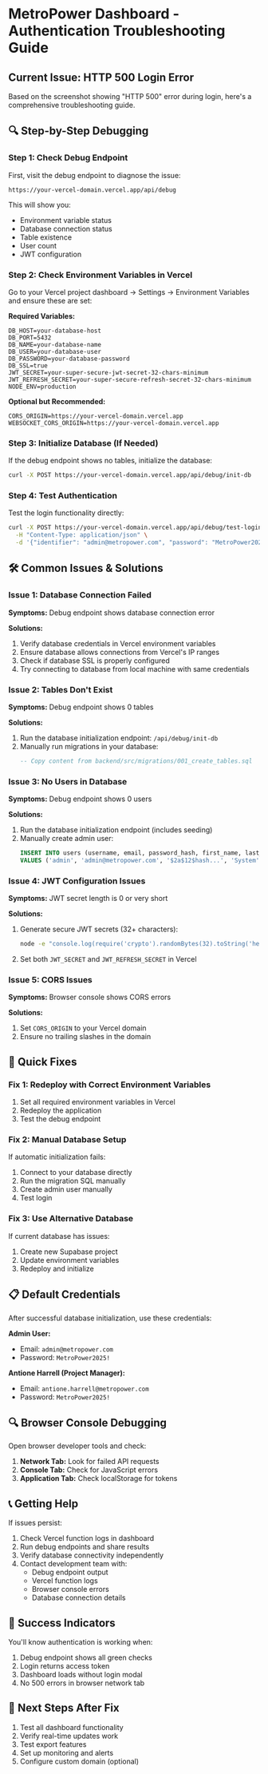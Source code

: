 # MetroPower Dashboard - Authentication Troubleshooting Guide

## Current Issue: HTTP 500 Login Error

Based on the screenshot showing "HTTP 500" error during login, here's a comprehensive troubleshooting guide.

## 🔍 Step-by-Step Debugging

### Step 1: Check Debug Endpoint

First, visit the debug endpoint to diagnose the issue:

```
https://your-vercel-domain.vercel.app/api/debug
```

This will show you:
- Environment variable status
- Database connection status
- Table existence
- User count
- JWT configuration

### Step 2: Check Environment Variables in Vercel

Go to your Vercel project dashboard → Settings → Environment Variables and ensure these are set:

**Required Variables:**
```
DB_HOST=your-database-host
DB_PORT=5432
DB_NAME=your-database-name
DB_USER=your-database-user
DB_PASSWORD=your-database-password
DB_SSL=true
JWT_SECRET=your-super-secure-jwt-secret-32-chars-minimum
JWT_REFRESH_SECRET=your-super-secure-refresh-secret-32-chars-minimum
NODE_ENV=production
```

**Optional but Recommended:**
```
CORS_ORIGIN=https://your-vercel-domain.vercel.app
WEBSOCKET_CORS_ORIGIN=https://your-vercel-domain.vercel.app
```

### Step 3: Initialize Database (If Needed)

If the debug endpoint shows no tables, initialize the database:

```bash
curl -X POST https://your-vercel-domain.vercel.app/api/debug/init-db
```

### Step 4: Test Authentication

Test the login functionality directly:

```bash
curl -X POST https://your-vercel-domain.vercel.app/api/debug/test-login \
  -H "Content-Type: application/json" \
  -d '{"identifier": "admin@metropower.com", "password": "MetroPower2025!"}'
```

## 🛠️ Common Issues & Solutions

### Issue 1: Database Connection Failed

**Symptoms:** Debug endpoint shows database connection error

**Solutions:**
1. Verify database credentials in Vercel environment variables
2. Ensure database allows connections from Vercel's IP ranges
3. Check if database SSL is properly configured
4. Try connecting to database from local machine with same credentials

### Issue 2: Tables Don't Exist

**Symptoms:** Debug endpoint shows 0 tables

**Solutions:**
1. Run the database initialization endpoint: `/api/debug/init-db`
2. Manually run migrations in your database:
   ```sql
   -- Copy content from backend/src/migrations/001_create_tables.sql
   ```

### Issue 3: No Users in Database

**Symptoms:** Debug endpoint shows 0 users

**Solutions:**
1. Run the database initialization endpoint (includes seeding)
2. Manually create admin user:
   ```sql
   INSERT INTO users (username, email, password_hash, first_name, last_name, role)
   VALUES ('admin', 'admin@metropower.com', '$2a$12$hash...', 'System', 'Administrator', 'Admin');
   ```

### Issue 4: JWT Configuration Issues

**Symptoms:** JWT secret length is 0 or very short

**Solutions:**
1. Generate secure JWT secrets (32+ characters):
   ```bash
   node -e "console.log(require('crypto').randomBytes(32).toString('hex'))"
   ```
2. Set both `JWT_SECRET` and `JWT_REFRESH_SECRET` in Vercel

### Issue 5: CORS Issues

**Symptoms:** Browser console shows CORS errors

**Solutions:**
1. Set `CORS_ORIGIN` to your Vercel domain
2. Ensure no trailing slashes in the domain

## 🔧 Quick Fixes

### Fix 1: Redeploy with Correct Environment Variables

1. Set all required environment variables in Vercel
2. Redeploy the application
3. Test the debug endpoint

### Fix 2: Manual Database Setup

If automatic initialization fails:

1. Connect to your database directly
2. Run the migration SQL manually
3. Create admin user manually
4. Test login

### Fix 3: Use Alternative Database

If current database has issues:

1. Create new Supabase project
2. Update environment variables
3. Redeploy and initialize

## 📋 Default Credentials

After successful database initialization, use these credentials:

**Admin User:**
- Email: `admin@metropower.com`
- Password: `MetroPower2025!`

**Antione Harrell (Project Manager):**
- Email: `antione.harrell@metropower.com`
- Password: `MetroPower2025!`

## 🔍 Browser Console Debugging

Open browser developer tools and check:

1. **Network Tab:** Look for failed API requests
2. **Console Tab:** Check for JavaScript errors
3. **Application Tab:** Check localStorage for tokens

## 📞 Getting Help

If issues persist:

1. Check Vercel function logs in dashboard
2. Run debug endpoints and share results
3. Verify database connectivity independently
4. Contact development team with:
   - Debug endpoint output
   - Vercel function logs
   - Browser console errors
   - Database connection details

## 🎯 Success Indicators

You'll know authentication is working when:

1. Debug endpoint shows all green checks
2. Login returns access token
3. Dashboard loads without login modal
4. No 500 errors in browser network tab

## 🔄 Next Steps After Fix

1. Test all dashboard functionality
2. Verify real-time updates work
3. Test export features
4. Set up monitoring and alerts
5. Configure custom domain (optional)
